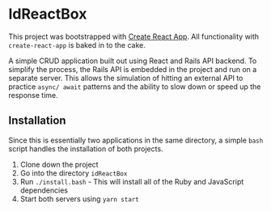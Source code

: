 # IdReactBox

This project was bootstrapped with [Create React App](https://github.com/facebookincubator/create-react-app). All functionality with `create-react-app` is baked in to the cake.

A simple CRUD application built out using React and Rails API backend. To simplify the process, the Rails API is embedded in the project and run on a separate server. This allows the simulation of hitting an external API to practice `async/ await` patterns and the ability to slow down or speed up the response time.

## Installation

Since this is essentially two applications in the same directory, a simple `bash` script handles the installation of both projects.

1. Clone down the project
2. Go into the directory `idReactBox`
3. Run `./install.bash` - This will install all of the Ruby and JavaScript dependencies
4. Start both servers using `yarn start`
